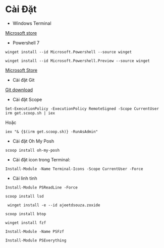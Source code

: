 # Cài Đặt 

- Windows Terminal

[Microsoft store](https://apps.microsoft.com/detail/9n0dx20hk701?hl=vi-vn&gl=VN "Microsoft store")

- Powershell 7

`winget install --id Microsoft.Powershell --source winget`

`winget install --id Microsoft.Powershell.Preview --source winget`

[Microsoft Store](https://apps.microsoft.com/detail/9mz1snwt0n5d?hl=vi-vn&gl=VN "Microsoft Store")

- Cài đặt Git 

[Git download](https://git-scm.com/download/win "Git download")


- Cài đặt Scope 

`Set-ExecutionPolicy -ExecutionPolicy RemoteSigned -Scope CurrentUser
irm get.scoop.sh | iex`

Hoặc

`iex "& {$(irm get.scoop.sh)} -RunAsAdmin"`

- Cài đặt Oh My Posh

`scoop install oh-my-posh`

- Cài đặt icon trong Terminal:

`Install-Module -Name Terminal-Icons -Scope CurrentUser -Force`

- Cài linh tinh 

`Install-Module PSReadLine -Force`

`scoop install lsd`

` winget install -e --id ajeetdsouza.zoxide`

`scoop install btop`

`winget install fzf`

`Install-Module -Name PSFzf`

`Install-Module PSEverything`


